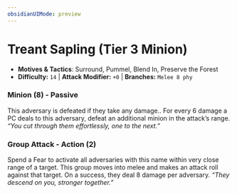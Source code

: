 ```yaml
---
obsidianUIMode: preview
---
```

# Treant Sapling (Tier 3 Minion)

- **Motives & Tactics**: Surround, Pummel, Blend In, Preserve the Forest
- **Difficulty:** `14` | **Attack Modifier:** `+0` | **Branches:** `Melee 8 phy`


### Minion (8) - Passive

This adversary is defeated if they take any damage.. For every 6 damage a PC deals to this adversary, defeat an additional minion in the attack’s range. *“You cut through them effortlessly, one to the next.”*

### Group Attack - Action (2)

Spend a Fear to activate all adversaries with this name within very close range of a target. This group moves into melee and makes an attack roll against that target. On a success, they deal 8 damage per adversary. *“They descend on you, stronger together.”*
